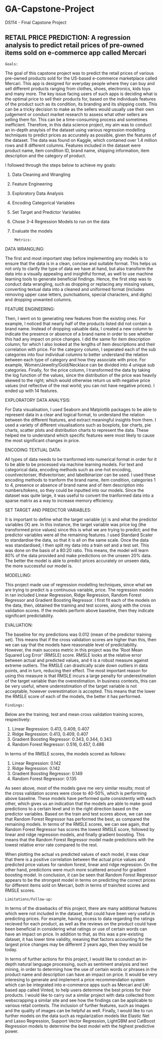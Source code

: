 
# GA-Capstone-Project
DS114 - Final Capstone Project

## RETAIL PRICE PREDICTION: A regression analysis to predict retail prices of pre-owned items sold on e-commerce app called Mercari ##

    Goals:
  
  The goal of this capstone project was to predict the retail prices of various pre-owned products sold for the US-based e-commerce marketplace called Mercari. This app is designed for everyday people where they can buy and sell different products ranging from clothes, shoes, electronics, kids toys and many more. The key issue facing users of such apps is deciding what is the optimal price to sell their products for, based on the individuals features of the product such as its condition, its branding and its shipping costs. This can be a tricky decision to make as the sellers would usually use their own judgement or conduct market research to assess what other sellers are selling them for. This can be a time-consuming process and sometimes inefficient. Therefore, in this data science project, my aim was to conduct an in-depth anaylsis of the dataset using various regression modelling techniques to predict prices as accurately as possible, given the features of the dataset. The data was found on Kaggle, which contained over 1.4 million rows and 8 different columns. Features included in the dataset were product name, item condition ID, brand name, shipping information, item description and the category of product. 

I followed through the steps below to achieve my goals:
1. Data Cleaning and Wrangling
2. Feature Engineering
3. Exploratory Data Analysis
4. Encoding Categorical Variables
5. Set Target and Predictor Variables 
6. Chose 3-4 Regression Models to run on the data 
7. Evaluate the models 

        Metrics:
    
  DATA WRANGLING:

 The first and most important step before implementing any models is to ensure that the data is in a clean, concise and suitable format. This helps us not only to clarify the type of data we have at hand, but also transform the data into a visually appealing and insightful format, as well to use machine learning tools to generate beneficial findings. Hence, the first step was to conduct data wrangling, such as dropping or replacing any missing values, converting textual data into a cleaned and uniformed format (includes removing upper case letters, punctuations, special characters, and digits) and dropping unwanted columns.  


   FEATURE ENGINEERING:

 Then, I went on to generating new features from the existing ones. For example, I noticed that nearly half of the products listed did not contain a brand name. Instead of dropping valuable data, I created a new column to indicate the presence or absence of a brand name in order to see whether this had any impact on price changes. I did the same for item description column; for which I also looked at the lengths of item descriptions and their correlation with price. For the category column, I seperated each of the sub categories into four individual columns to better understand the relation between each type of category and how they associate with price. For example, Women/Jewellry/Gold/Necklace can be divided into 4 unique sub categories. Finally, for the price column, I transformed the data by taking the log function of the values, since the distribution of the price was heavily skewed to the right; which would otherwise return us with negative price values (not reflective of the real world; you can not have negative prices). I ended up with 14 features. 


   EXPLORATORY DATA ANALYSIS:

 For Data visualisation, I used Seaborn and Matplotlib packages to be able to represent data in a clear and logical format, to understand the relation between the different features, and extract meaningful insights from them. I used a variety of different visualisations such as boxplots, bar charts, pie charts, scatter plots and distribution charts to represent the data. These helped me to understand which specific features were most likely to cause the most significant changes in price. 


   ENCODING TEXTUAL DATA:

 All types of data needs to be tranformed into numerical format in order for it to be able to be processed via machine learning models. For text and categorical data, encoding methods such as one-hot encoding, countvectoriser, tfidvectoriser, and labelbinarizer can be used. I used these encoding methods to tranform the brand name, item condition, categories 1 to 4, presence or absence of brand name and of item description into numbers/tokens, so they could be inputted into our models. Since the dataset was quite large, it was useful to convert the tranformed data into a sparse matrix as a way to increase memory efficiency. 


   SET TARGET AND PREDICTOR VARIABLES:

 It is important to define what the target variable (y) is and what the predictor variables (X) are. In this instance, the target variable was price log (the transformed price values) since this is what we are trying to predict; and the predictor variables were all the remaining features. I used Standard Scaler to standardise the data, so that it is all on the same scale. Once the data was standardised, I then split my data into a train set and a test set. This was done on the basis of a 80:20 ratio. This means, the model will learn 80% of the data provided and make predictions on the unseen 20% data. The better the model is able to predict prices accurately on unseen data, the more successful our model is. 


   MODELLING:

 This project made use of regression modelling techniques, since what we are trying to predict is a continuous variable, price. The regression models in ran included Linear Regression, Ridge Regression, Random Forest Regressor and Gradient Boosting Regressor. I first fit each of the models on the data, then, obtained the training and test scores, along with the cross validation scores. If the models perform above baseline, then they indicate significant predictability. 


   EVALUATION:

 The baseline for my predictions was 0.012 (mean of the predictor training set). This means that if the cross validation scores are higher than this, then we can say that the models have reasonable level of predictability. However, the main success metric in this project was the 'Root Mean Squared Log Error' (RMSLE) score. RMSLE looks at the relative error between actual and predicted values, and it is a robust measure against extreme outliers. The RMSLE can drastically scale down outliers in data points, and in turn, reducing their effect. The most important reason for using this measure is that RMSLE incurs a large penalty for underestimation of the target variable than the overestimation. In business contexts, this can be very useful, where underestimation of the target variable is not acceptable, however overestimation is accepted. This means that the lower the RMSLE score of each of the models, the better it has performed.    

    Findings:
  
  Below are the training, test and mean cross validation training scores, respectively:
 1. Linear Regression: 0.413, 0.409, 0.407
 2. Ridge Regression: 0.413, 0.409, 0.407
 3. Gradient Boosting Regressor: 0.343, 0.344, 0.343 
 4. Random Forest Regressor: 0.516, 0.457, 0.486
    
In terms of the RMSLE scores, the models scored as follows:
 1. Linear Regression: 0.142
 2. Ridge Regression: 0.142
 3. Gradient Boosting Regressor: 0.149 
 4. Random Forest Regressor: 0.135
    
As seen above, most of the models gave me very similar results; most of the cross validation scores were close to 40-50%, which is performing above baseline. These models have performed quite consistently with each other, which gives us an indication that the models are able to make good predictions to a certain level and in the right direction based on the predictor variables. Based on the train and test scores above, we can see that Random Forest Regressor has performed the best, as compared the remaining models. In terms of the RMSLE scores, we can see again, that Random Forest Regressor has scores the lowest RMSLE score, followed by linear and ridge regression models, and finally gradient boosting. This means that the Random Forest Regressor model made predictions with the lowest relative error rate compared to the rest. 
 
When plotting the actual vs predicted values of each model, it was clear that there is a positive correlation between the actual price values and predicted price values for random forest, linear and ridge regression. On the other hand, predictions were much more scattered around for gradient boosting model.  In conclusion, it can be seen that Random Forest Regressor appears to be the strongest model in terms on predicting the correct prices for different items sold on Mercari, both in terms of train/test scores and RMSLE scores. 

    Limitations/Follow-up:
  
  In terms of the drawbacks of this project, there are many additional features which were not included in the dataset, that could have been very useful in predicting prices. For example, having access to data regarding the ratings recieved for each product, as well as the reviews on the product could have been beneficial in considering what ratings or use of certain words can have an impact on price. In addition to that, as this was a pre-existing dataset, it has lower time validity, meaning that factors accounting for the largest price changes may be different 2 years ago, then they would be today. 

In terms of further actions for this project, I would like to conduct an in-depth natural language processing, such as sentiment analysis and text mining, in order to determing how the use of certain words or phrases in the product name and description can have an impact on price. It would be very interesing to generate and implement a price recommendation system which can be integrated into e-commerce apps such as Mercari and UK-based app called Vinted, to help users determine the best prices for their products. I would like to carry out a similar project with data collected from webscrapping a similar site and see how the findings can be applicable to various retail contexts. The inclusion of further features, such as images and the quality of images can be helpful as well.  Finally, I would like to run further models on the data such as regularization models like Elastic Net and Lasso Regression, Support Vector Regression, LightGBM and CatBoost Regression models to determine the best model with the highest predictive power.  




